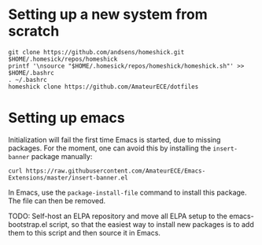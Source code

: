 # Setting up a new system from scratch

```
git clone https://github.com/andsens/homeshick.git $HOME/.homesick/repos/homeshick
printf '\nsource "$HOME/.homesick/repos/homeshick/homeshick.sh"' >> $HOME/.bashrc
. ~/.bashrc
homeshick clone https://github.com/AmateurECE/dotfiles
```

# Setting up emacs

Initialization will fail the first time Emacs is started, due to missing packages. For
the moment, one can avoid this by installing the `insert-banner` package manually:

```
curl https://raw.githubusercontent.com/AmateurECE/Emacs-Extensions/master/insert-banner.el
```

In Emacs, use the `package-install-file` command to install this package. The file can
then be removed.

TODO: Self-host an ELPA repository and move all ELPA setup to the emacs-bootstrap.el
script, so that the easiest way to install new packages is to add them to this script
and then source it in Emacs.
